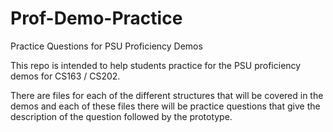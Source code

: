# Prof-Demo-Practice
Practice Questions for PSU Proficiency Demos


This repo is intended to help students practice for the PSU proficiency demos for CS163 / CS202.

There are files for each of the different structures that will be covered in the demos and each of these files
there will be practice questions that give the description of the question followed by the prototype.
